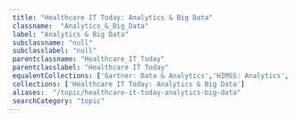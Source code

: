 ```yaml
--- 
 title: "Healthcare IT Today: Analytics & Big Data" 
 classname:  "Analytics_&_Big_Data" 
 label: "Analytics & Big Data" 
 subclassname: "null" 
 subclasslabel: "null" 
 parentclassname: "Healthcare_IT_Today" 
 parentclasslabel: "Healthcare IT Today" 
 equalentCollections: ['Gartner: Data & Analytics','HIMSS: Analytics','Medigy: Data prediction'] 
 collections: ['Healthcare IT Today: Analytics & Big Data']
 aliases:  "/topic/healthcare-it-today-analytics-big-data"  
 searchCategory: "topic" 
---
```

